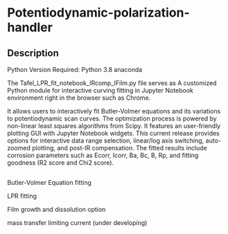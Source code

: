 # Potentiodynamic-polarization-handler
## Description 
Python Version Required: Python 3.8 anaconda

The Tafel_LPR_fit_notebook_IRcomp_IFilm.py file serves as A customized Python module for interactive curving fitting in Jupyter Notebook environment right in the browser such as Chrome. 

It allows users to interactively fit Butler-Volmer equations and its variations to potentiodynamic scan curves. The optimization process is powered by non-linear least squares algorithms from Scipy. It features an user-friendly plotting GUI with Jupyter Notebook widgets. This current release provides options for interactive data range selection, linear/log axis switching, auto-zoomed plotting, and post-IR compensation. The fitted results include corrosion parameters such as Ecorr, Icorr, Ba, Bc, B, Rp, and fitting goodness (R2 score and Chi2 score).

## 

Butler-Volmer Equation fitting

LPR fitting

Film growth and dissolution option

mass transfer limiting current (under developing)
